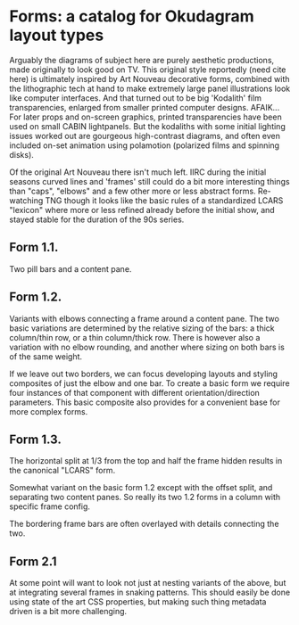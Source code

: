 # Forms: a catalog for Okudagram layout types

Arguably the diagrams of subject here are purely aesthetic productions, made
originally to look good on TV. This original style reportedly (need cite here)
is ultimately inspired by Art Nouveau decorative forms, combined with the
lithographic tech at hand to make extremely large panel illustrations look
like computer interfaces. And that turned out to be big 'Kodalith' film
transparencies, enlarged from smaller printed computer designs. AFAIK... For
later props and on-screen graphics, printed transparencies have been used on
small CABIN lightpanels. But the kodaliths with some initial lighting issues
worked out are gourgeous high-contrast diagrams, and often even included
on-set animation using polamotion (polarized films and spinning disks). 

Of the original Art Nouveau there isn't much left. IIRC during the initial
seasons curved lines and 'frames' still could do a bit more interesting things
than "caps", "elbows" and a few other more or less abstract forms. Re-watching
TNG though it looks like the basic rules of a standardized LCARS "lexicon" 
where more or less refined already before the initial show, and stayed stable
for the duration of the 90s series.


## Form 1.1.

Two pill bars and a content pane.

## Form 1.2.

Variants with elbows connecting a frame around a content pane.
The two basic variations are determined by the relative sizing of the bars:
a thick column/thin row, or a thin column/thick row.
There is however also a variation with no elbow rounding, and another where
sizing on both bars is of the same weight.

If we leave out two borders, we can focus developing layouts and styling
composites of just the elbow and one bar. To create a basic form we require
four instances of that component with different orientation/direction
parameters. This basic composite also provides for a convenient base for more
complex forms.

## Form 1.3.

The horizontal split at 1/3 from the top and half the frame hidden results in
the canonical "LCARS" form.

Somewhat variant on the basic form 1.2 except with the offset split, 
and separating two content panes.
So really its two 1.2 forms in a column with specific frame config.

The bordering frame bars are often overlayed with details connecting the two.

## Form 2.1

At some point will want to look not just at nesting variants of the above,
but at integrating several frames in snaking patterns. This should easily be
done using state of the art CSS properties, but making such thing metadata
driven is a bit more challenging.
